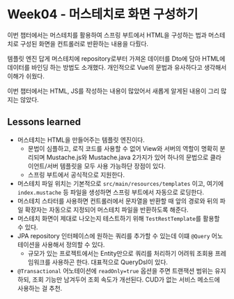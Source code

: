 # Week04 - 머스테치로 화면 구성하기

이번 챕터에서는 머스테치를 활용하여 스프링 부트에서 HTML을 구성하는 법과 머스테치로 구성된 화면을 컨트롤러로 반환하는 내용을 다뤘다.

템플릿 엔진 답게 머스테치에 repository로부터 가져온 데이터를 Dto에 담아 HTML에 데이터를 바인딩 하는 방법도 소개했다. 개인적으로 Vue의 문법과 유사하다고 생각해서 이해가 쉬웠다.

이번 챕터에서는 HTML, JS를 작성하는 내용이 많았어서 새롭게 알게된 내용이 그리 많지는 않았다. 

## Lessons learned

- 머스테치는 HTML을 만들어주는 템플릿 엔진이다.
  - 문법이 심플하고, 로직 코드를 사용할 수 없어 View와 서버의 역할이 명확히 분리되며 Mustache.js와 Mustache.java 2가지가 있어 하나의 문법으로 클라이언트/서버 템플릿을 모두 사용 가능하단 장점이 있다.
  - 스프링 부트에서 공식적으로 지원한다.
- 머스테치 파일 위치는 기본적으로 `src/main/resources/templates` 이고, 여기에 `index.mustache` 등 파일을 생성하면 스프링 부트에서 자동으로 로딩한다.
- 머스테치 스타터를 사용하면 컨트롤러에서 문자열을 반환할 때 앞의 경로와 뒤의 파일 확장자는 자동으로 지정되어 머스테치 파일을 반환하도록 해준다.
- 머스테치 화면이 제대로 나오는지 테스트하기 위해 `TestRestTemplate`를 활용할 수 있다.
- JPA repository 인터페이스에 원하는 쿼리를 추가할 수 있는데 이떄 `@Query` 어노테이션을 사용해서 정의할 수 있다.
  - 규모가 있는 프로젝트에서는 Entity만으로 쿼리를 처리하기 어려워 조회용 프레임워크를 사용하곤 한다. 대표적으로 QueryDsl이 있다.
- `@Transactional` 어노테이션에 `readOnly=true` 옵션을 주면 트랜잭션 범위는 유지하되, 조회 기능만 남겨두어 조회 속도가 개선된다. CUD가 없는 서비스 메소드에 사용하는 걸 추천.
